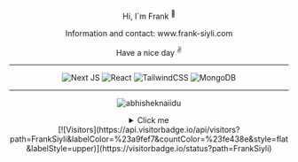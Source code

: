 <div align="center">
 <p >Hi, I´m Frank <sup>🌱</sup></p>
<p >Information and contact: www.frank-siyli.com</p>
<p >Have a nice day <sup>✌️</sup></p>
<hr>
<p>
    <img src="https://img.shields.io/badge/Next-black?style=for-the-badge&logo=next.js&logoColor=white" alt="Next JS">
    <img src="https://img.shields.io/badge/react-%2320232a.svg?style=for-the-badge&logo=react&logoColor=%2361DAFB" alt="React">
    <img src="https://img.shields.io/badge/tailwindcss-%2338B2AC.svg?style=for-the-badge&logo=tailwind-css&logoColor=white" alt="TailwindCSS">
    <img src="https://img.shields.io/badge/MongoDB-%234ea94b.svg?style=for-the-badge&logo=mongodb&logoColor=white" alt="MongoDB">
</p>
<hr>
<p > <img src="https://github-readme-stats.vercel.app/api?username=FrankSiyli&show_icons=true&theme=gotham" alt="abhisheknaiidu" ></p>


<details>
  <summary>Click me</summary>
</details>
[![Visitors](https://api.visitorbadge.io/api/visitors?path=FrankSiyli&labelColor=%23a9fef7&countColor=%23fe438e&style=flat&labelStyle=upper)](https://visitorbadge.io/status?path=FrankSiyli)




</div>


